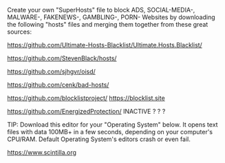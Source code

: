 Create your own "SuperHosts" file to block
ADS, SOCIAL-MEDIA-, MALWARE-, FAKENEWS-, GAMBLING-, PORN- Websites
by downloading the following "hosts" files and merging them together from these great sources:

https://github.com/Ultimate-Hosts-Blacklist/Ultimate.Hosts.Blacklist/

https://github.com/StevenBlack/hosts/

https://github.com/sjhgvr/oisd/

https://github.com/cenk/bad-hosts/

https://github.com/blocklistproject/ https://blocklist.site

https://github.com/EnergizedProtection/ INACTIVE ? ? ?

TIP: Download this editor for your "Operating System" below. It opens text files with data 100MB+ in a few seconds, depending on your computer's CPU/RAM. Default Operating System's editors crash or even fail.

https://www.scintilla.org
